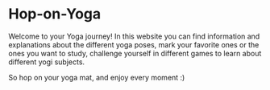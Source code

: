 # Hop-on-Yoga

Welcome to your Yoga journey!
In this website you can find information and explanations about the different yoga poses,
mark your favorite ones or the ones you want to study,
challenge yourself in different games to learn about different yogi subjects.

So hop on your yoga mat, and enjoy every moment :)
